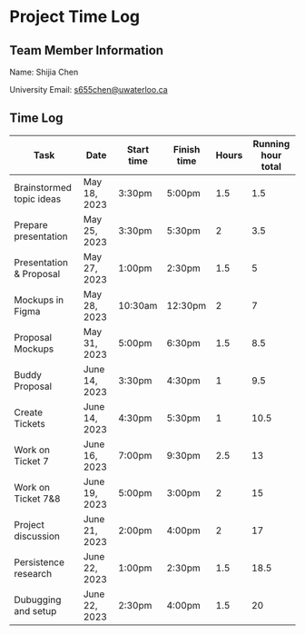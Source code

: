 # Project Time Log

## Team Member Information

Name: Shijia Chen

University Email: <s655chen@uwaterloo.ca>

## Time Log

| Task                     | Date          | Start time | Finish time | Hours | Running hour total |
| ------------------------ | ------------- | ---------- | ----------- | ----- | ------------------ |
| Brainstormed topic ideas | May 18, 2023  | 3:30pm     | 5:00pm      | 1.5   | 1.5                |
| Prepare presentation     | May 25, 2023  | 3:30pm     | 5:30pm      | 2     | 3.5                |
| Presentation & Proposal  | May 27, 2023  | 1:00pm     | 2:30pm      | 1.5   | 5                  |
| Mockups in Figma         | May 28, 2023  | 10:30am    | 12:30pm     | 2     | 7                  |
| Proposal Mockups         | May 31, 2023  | 5:00pm     |  6:30pm     | 1.5   | 8.5                |
| Buddy Proposal           | June 14, 2023 | 3:30pm     |  4:30pm     | 1     | 9.5                |
| Create Tickets           | June 14, 2023 | 4:30pm     |  5:30pm     | 1     | 10.5               |
| Work on Ticket 7         | June 16, 2023 | 7:00pm     |  9:30pm     | 2.5   | 13                 |
| Work on Ticket 7&8       | June 19, 2023 | 5:00pm     |  3:00pm     | 2     | 15                 |
| Project discussion       | June 21, 2023 | 2:00pm     |  4:00pm     | 2     | 17                 |
| Persistence research     | June 22, 2023 | 1:00pm     |  2:30pm     | 1.5   | 18.5               |
| Dubugging and setup      | June 22, 2023 | 2:30pm     |  4:00pm     | 1.5   | 20                 |

